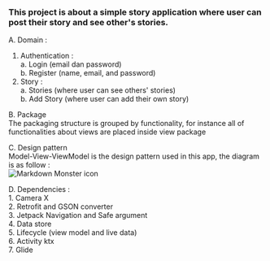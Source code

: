 ### This project is about a simple story application where user can post their story and see other's stories.

A. Domain :  
1. Authentication :  
    a. Login (email dan password)  
    b. Register (name, email, and password)  
2. Story :  
    a. Stories (where user can see others' stories)  
    b. Add Story (where user can add their own story)

B. Package  
The packaging structure is grouped by functionality, for instance all of functionalities about views are placed inside view package  

C. Design pattern  
Model-View-ViewModel is the design pattern used in this app, the diagram is as follow :  
<img src="https://d17ivq9b7rppb3.cloudfront.net/original/academy/20201216131847331b0da673f09e74f68866829faebd34.png"
     alt="Markdown Monster icon"
     style="float: left; margin-right: 10px;" /> <br>
    
D. Dependencies : <br>
    1. Camera X  
    2. Retrofit and GSON converter  
    3. Jetpack Navigation and Safe argument  
    4. Data store  
    5. Lifecycle (view model and live data)  
    6. Activity ktx  
    7. Glide  



